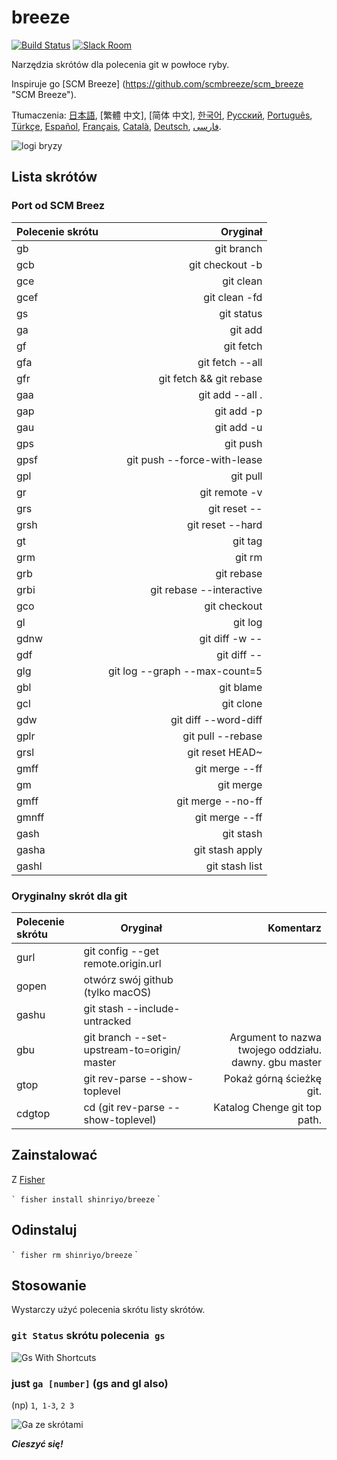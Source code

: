 [日本語]: README.jp.md
[繁體中文]: README.zh-tw.md
[简体中文]: README.zh-cn.md
[한국어]: README.ko.md
[Русский]: README.ru.md
[Português]: README.pt.md
[Türkçe]: README.tr.md
[Español]: README.es.md
[Français]: README.fr.md
[Català]: README.ca.md
[Deutsch]: README.du.md
[فارسی]: README.fa.md

# breeze

[![Build Status][travis-badge]][travis-link]
[![Slack Room][slack-badge]][slack-link]

Narzędzia skrótów dla polecenia git w powłoce ryby.

Inspiruje go [SCM Breeze] (https://github.com/scmbreeze/scm_breeze "SCM Breeze").

Tłumaczenia: [日本語], [繁體 中文], [简体 中文], [한국어], [Русский], [Português], [Türkçe], [Español], [Français], [Català], [Deutsch], [ فارسی].

<div class = "center">
<img src = "http://i.imgur.com/MEKxPSD.png" alt = "logi bryzy" />
</ div>

## Lista skrótów

### Port od SCM Breez

| Polecenie skrótu | Oryginał |
|:-----------|------------:|
| gb | git branch |
| gcb | git checkout -b |
| gce | git clean |
| gcef | git clean -fd |
| gs | git status |
| ga | git add |
| gf | git fetch |
| gfa | git fetch --all |
| gfr | git fetch && git rebase |
| gaa | git add --all . |
| gap | git add -p |
| gau | git add -u |
| gps | git push |
| gpsf | git push --force-with-lease |
| gpl | git pull |
| gr | git remote -v |
| grs | git reset -- |
| grsh | git reset --hard |
| gt | git tag |
| grm | git rm |
| grb | git rebase |
| grbi | git rebase --interactive |
| gco | git checkout |
| gl | git log |
| gdnw | git diff -w -- |
| gdf | git diff -- |
| glg | git log --graph --max-count=5 |
| gbl | git blame |
| gcl | git clone |
| gdw | git diff --word-diff |
| gplr | git pull --rebase |
| grsl | git reset HEAD~ |
| gmff | git merge --ff |
| gm | git merge |
| gmff | git merge --no-ff |
| gmnff | git merge --ff |
| gash | git stash |
| gasha | git stash apply |
| gashl | git stash list |

### Oryginalny skrót dla git

| Polecenie skrótu | Oryginał | Komentarz |
|:-----------|------------|------------:|
| gurl | git config --get remote.origin.url | |
| gopen | otwórz swój github (tylko macOS) | |
| gashu | git stash --include-untracked | |
| gbu |  git branch --set-upstream-to=origin/<branch> master | Argument to nazwa twojego oddziału. dawny. gbu master |
| gtop | git rev-parse --show-toplevel | Pokaż górną ścieżkę git. |
| cdgtop | cd (git rev-parse --show-toplevel) | Katalog Chenge git top path. |

## Zainstalować

Z [Fisher](https://github.com/jorgebucaran/fisher)

`` `
fisher install shinriyo/breeze
`` `

## Odinstaluj

`` `
fisher rm shinriyo/breeze
`` `

## Stosowanie

Wystarczy użyć polecenia skrótu listy skrótów.

### `git Status` skrótu polecenia` gs`

<div class = "center">
<img src = "http://i.imgur.com/F3NHal3.png" alt = "Gs With Shortcuts" />
</ div>

### just `ga [number]` (gs and gl also)

(np) `1`,` 1-3`, `2 3`

<div class = "center">
<img src = "http://i.imgur.com/RpspQI2.png" alt = "Ga ze skrótami" />
</ div>

[travis-link]: https://travis-ci.org/shinriyo/breeze
[travis-badge]: https://img.shields.io/travis/shinriyo/breeze.svg
[slack-link]: https://fisherman-wharf.herokuapp.com
[slack-badge]: https://fisherman-wharf.herokuapp.com/badge.svg
[rybak]: https://github.com/fisherman/fisherman

***Cieszyć się!***
